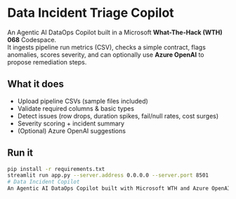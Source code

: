 # Data Incident Triage Copilot

An Agentic AI DataOps Copilot built in a Microsoft **What-The-Hack (WTH) 068** Codespace.  
It ingests pipeline run metrics (CSV), checks a simple contract, flags anomalies, scores severity,
and can optionally use **Azure OpenAI** to propose remediation steps.

## What it does
- Upload pipeline CSVs (sample files included)
- Validate required columns & basic types
- Detect issues (row drops, duration spikes, fail/null rates, cost surges)
- Severity scoring + incident summary
- (Optional) Azure OpenAI suggestions

## Run it
```bash
pip install -r requirements.txt
streamlit run app.py --server.address 0.0.0.0 --server.port 8501
# Data Incident Copilot
An Agentic AI DataOps Copilot built with Microsoft WTH and Azure OpenAI Service.
